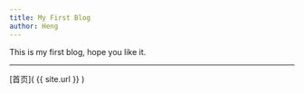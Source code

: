 ```yaml
---
title: My First Blog
author: Heng
---
```


This is my first blog, hope you like it.

----
[首页]( {{ site.url }} )
